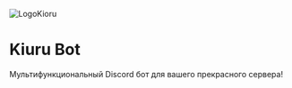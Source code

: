 ![LogoKioru](https://github.com/Kioru-Bot/Kiuru-Bot/blob/main/KioruLogo.png)
# Kiuru Bot
Мультифункциональный Discord бот для вашего прекрасного сервера!
